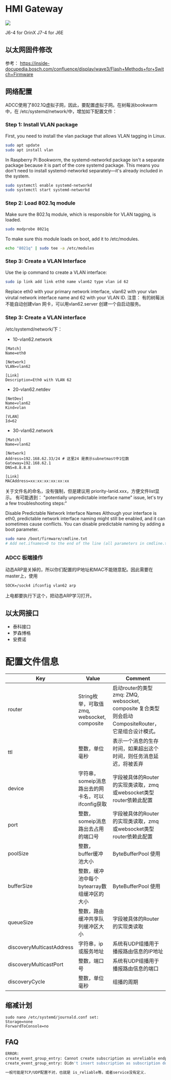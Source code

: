 # HMI Gateway


![](doc/connector.png)

J6-4 for OrinX
J7-4 for J6E

## 以太网固件修改
参考： https://inside-docupedia.bosch.com/confluence/display/wave3/Flash+Methods+for+Switch+Firmware


## 网络配置
ADCC使用了802.1Q虚拟子网，因此，要配置虚拟子网。在树莓派bookwarm中，在 /etc/systemd/network/中，增加如下配置文件：
### Step 1: Install VLAN package
First, you need to install the vlan package that allows VLAN tagging in Linux.
```bash
sudo apt update
sudo apt install vlan
```
In Raspberry Pi Bookworm, the systemd-networkd package isn't a separate package because it is part of the core systemd package. This means you don't need to install systemd-networkd separately—it's already included in the system.

```bash
sudo systemctl enable systemd-networkd
sudo systemctl start systemd-networkd
```

### Step 2: Load 802.1q module
Make sure the 802.1q module, which is responsible for VLAN tagging, is loaded.
```bash
sudo modprobe 8021q
```
To make sure this module loads on boot, add it to /etc/modules.
```bash
echo "8021q" | sudo tee -a /etc/modules
```
### Step 3: Create a VLAN Interface
Use the ip command to create a VLAN interface:
```bash
sudo ip link add link eth0 name vlan62 type vlan id 62
```
Replace eth0 with your primary network interface, vlan62 with your vlan virutal network interface name and 62 with your VLAN ID.
注意： 有的树莓派不能自动创建vlan 网卡，可以用vlan62.server 创建一个自启动服务。

### Step 3: Create a VLAN interface
/etc/systemd/network/下：
* 10-vlan62.network
```console
[Match]
Name=eth0

[Network]
VLAN=vlan62

[Link]
Description=Eth0 with VLAN 62
```

* 20-vlan62.netdev

```console
[NetDev]
Name=vlan62
Kind=vlan

[VLAN]
Id=62
```

* 30-vlan62.network

```console
[Match]
Name=vlan62

[Network]
Address=192.168.62.33/24 # 这里24 是表示subnetmast中1位数
Gateway=192.168.62.1
DNS=8.8.8.8

[Link]
MACAddress=xx:xx:xx:xx:xx:xx
```

关于文件名的命名，没有强制，但是建议用 priority-lanid.xxx，方便文件list显示。
有可能遇到： "potentially unpredictable interface name" issue, let's try a few troubleshooting steps:“

Disable Predictable Network Interface Names
Although your interface is eth0, predictable network interface naming might still be enabled, and it can sometimes cause conflicts. You can disable predictable naming by adding a boot parameter.
```bash
sudo nano /boot/firmware/cmdline.txt
# Add net.ifnames=0 to the end of the line (all parameters in cmdline.txt should be on a single line):
```
### ADCC 板端操作
动态ARP是关掉的，所以你们配置的IP地址和MAC不能随意配。因此需要在master上，使用

```console
SOCK=/sock4 ifconfig vlan62 arp
```




上电都要执行下这个，把动态ARP学习打开。


## 以太网接口

* 泰科接口
* 罗森博格
* 安费诺

# 配置文件信息

| Key    | Value                                  | Comment                                                                      |
|--------|----------------------------------------|------------------------------------------------------------------------------|
| router | String枚举，可取值 zmq, websocket, composite | 启动router的类型 zmq: ZMQ, websocket, composite 复合类型则会启动CompositeRouter，它是组合设计模式。 |
| ttl    | 整数，单位毫秒                                | 表示一个消息的生存时间，如果超出这个时间，则任务消息延迟，将被丢弃                                            |
| device | 字符串，someip消息路出去的网卡名，可以ifconfig获取       | 字段被具体的Router的实现类读取，zmq或websocket类型router依赖此配置                                |
| port   | 整数，someip消息路出去占用的端口号                   | 字段被具体的Router的实现类读取，zmq或websocket类型router依赖此配置                                |
| poolSize | 整数，buffer缓冲池大小                         | ByteBufferPool 使用                                                            |
| bufferSize | 整数，缓冲池中每个bytearray数组缓冲区的大小             | ByteBufferPool 使用                                                            |
| queueSize       | 整数，路由缓冲共享队列缓冲区大小                       | 字段被具体的Router的实现类读取                                                           |
| discoveryMulticastAddress       | 字符串，ip或服务地址                            | 系统有UDP组播用于播报路由信息的IP地址                                                        |
| discoveryMulticastPort       | 整数，端口号                                 | 系统有UDP组播用于播报路由信息的端口                                                          |
|discoveryCycle| 整数，单位毫秒                                | 组播的周期                                                                        |


## 缩减计划

```console
sudo nano /etc/systemd/journald.conf set:
Storage=none
ForwardToConsole=no
```

## FAQ

```bash
ERROR: 
create_event_group_entry: Cannot create subscription as unreliable endpoint is zero: [ab05.0001.0001]
create_event_group_entry: Didn't insert subscription as subscription doesn't match reliablility type: [ab05.0001.0001]

一般可能是TCP/UDP配置不对，也就是 is_reliable等。或者service没有定义.
```

